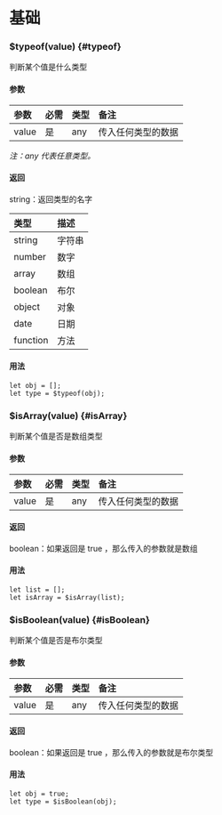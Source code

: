 # 基础


### $typeof(value) {#typeof}
判断某个值是什么类型

#### 参数

| 参数 | 必需 | 类型 | 备注 |
| :-- | :-- | :-- | :-- |
| value | 是 | any | 传入任何类型的数据 |

*注：any 代表任意类型。*

#### 返回
string：返回类型的名字

| 类型 | 描述 |
| :-- | :-- |
| string | 字符串 |
| number | 数字 |
| array | 数组 |
| boolean | 布尔 |
| object | 对象 |
| date | 日期 |
| function | 方法 |


#### 用法

```
let obj = [];
let type = $typeof(obj);
```


### $isArray(value) {#isArray}
判断某个值是否是数组类型

#### 参数

| 参数 | 必需 | 类型 | 备注 |
| :-- | :-- | :-- | :-- |
| value | 是 | any | 传入任何类型的数据 |

#### 返回
boolean：如果返回是 true ，那么传入的参数就是数组

#### 用法

```
let list = [];
let isArray = $isArray(list);
```

### $isBoolean(value) {#isBoolean}
判断某个值是否是布尔类型

#### 参数

| 参数 | 必需 | 类型 | 备注 |
| :-- | :-- | :-- | :-- |
| value | 是 | any | 传入任何类型的数据 |

#### 返回
boolean：如果返回是 true ，那么传入的参数就是布尔类型

#### 用法

```
let obj = true;
let type = $isBoolean(obj);
```





    
